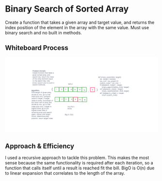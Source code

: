 # Binary Search of Sorted Array

<!-- Description of the challenge -->

Create a function that takes a given array and target value, and returns the index position of the element in the array with the same value. Must use binary search and no built in methods.

## Whiteboard Process

<!-- Embedded whiteboard image -->

![binary search whiteboard](./images/binary_search.png)

## Approach & Efficiency

<!-- What approach did you take? Discuss Why. What is the Big O space/time for this approach? -->

I used a recursive approach to tackle this problem. This makes the most sense because the same functionality is required after each iteration, so a function that calls itself until a result is reached fit the bill. BigO is O(n) due to linear expansion that correlates to the length of the array.
